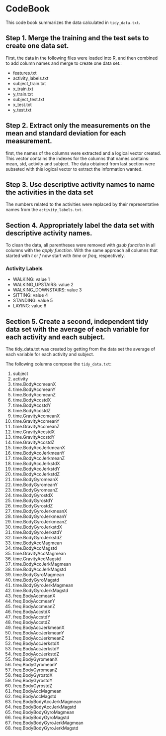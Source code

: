 # CodeBook

This code book summarizes the data calculated in `tidy_data.txt`.

## Step 1. Merge the training and the test sets to create one data set.
First, the data in the following files were loaded into R, and then combined to add column names and merge to create one data set.:
- features.txt
- activity_labels.txt
- subject_train.txt
- x_train.txt
- y_train.txt
- subject_test.txt
- x_test.txt
- y_test.txt


## Step 2. Extract only the measurements on the mean and standard deviation for each measurement. 
first, the names of the columns were extracted and a logical vector created. This vector contains the indexes for the columns that names contains: mean, std, activity and subject.
The data obtained from last section were subseted with this logical vector to extract the information wanted.

## Step 3. Use descriptive activity names to name the activities in the data set
The numbers related to the activities were replaced by their representative names from the `activity_labels.txt`.

## Section 4. Appropriately label the data set with descriptive activity names.
To clean the data, all parentheses were removed with *gsub function* in all columns with the *apply function*. With the same approach all columns that started with *t* or *f* now start with *time* or *freq*, respectively.

### Activity Labels

* WALKING: value 1
* WALKING_UPSTAIRS: value 2
* WALKING_DOWNSTAIRS: value 3
* SITTING: value 4
* STANDING: value 5
* LAYING: value 6

## Section 5. Create a second, independent tidy data set with the average of each variable for each activity and each subject. 
The tidy_data.txt was created by getting from the data set the average of each variable for each activity and subject.

The following columns compose the `tidy_data.txt`:
1. subject
2. activity
3. time.BodyAccmeanX
4. time.BodyAccmeanY
5. time.BodyAccmeanZ
6. time.BodyAccstdX
7. time.BodyAccstdY
8. time.BodyAccstdZ
9. time.GravityAccmeanX
10. time.GravityAccmeanY
11. time.GravityAccmeanZ
12. time.GravityAccstdX
13. time.GravityAccstdY
14. time.GravityAccstdZ
15. time.BodyAccJerkmeanX
16. time.BodyAccJerkmeanY
17. time.BodyAccJerkmeanZ
18. time.BodyAccJerkstdX
19. time.BodyAccJerkstdY
20. time.BodyAccJerkstdZ
21. time.BodyGyromeanX
22. time.BodyGyromeanY
23. time.BodyGyromeanZ
24. time.BodyGyrostdX
25. time.BodyGyrostdY
26. time.BodyGyrostdZ
27. time.BodyGyroJerkmeanX
28. time.BodyGyroJerkmeanY
29. time.BodyGyroJerkmeanZ
30. time.BodyGyroJerkstdX
31. time.BodyGyroJerkstdY
32. time.BodyGyroJerkstdZ
33. time.BodyAccMagmean
34. time.BodyAccMagstd
35. time.GravityAccMagmean
36. time.GravityAccMagstd
37. time.BodyAccJerkMagmean
38. time.BodyAccJerkMagstd
39. time.BodyGyroMagmean
40. time.BodyGyroMagstd
41. time.BodyGyroJerkMagmean
42. time.BodyGyroJerkMagstd
43. freq.BodyAccmeanX
44. freq.BodyAccmeanY
45. freq.BodyAccmeanZ
46. freq.BodyAccstdX
47. freq.BodyAccstdY
48. freq.BodyAccstdZ
49. freq.BodyAccJerkmeanX
50. freq.BodyAccJerkmeanY
51. freq.BodyAccJerkmeanZ
52. freq.BodyAccJerkstdX
53. freq.BodyAccJerkstdY
54. freq.BodyAccJerkstdZ
55. freq.BodyGyromeanX
56. freq.BodyGyromeanY
57. freq.BodyGyromeanZ
58. freq.BodyGyrostdX
59. freq.BodyGyrostdY
60. freq.BodyGyrostdZ
61. freq.BodyAccMagmean
62. freq.BodyAccMagstd
63. freq.BodyBodyAccJerkMagmean
64. freq.BodyBodyAccJerkMagstd
65. freq.BodyBodyGyroMagmean
66. freq.BodyBodyGyroMagstd
67. freq.BodyBodyGyroJerkMagmean
68. freq.BodyBodyGyroJerkMagstd
